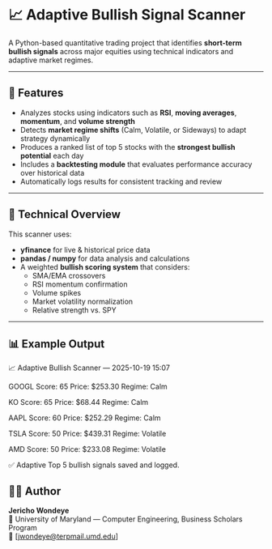 # 📈 Adaptive Bullish Signal Scanner

A Python-based quantitative trading project that identifies **short-term bullish signals** across major equities using technical indicators and adaptive market regimes.

---

## 🚀 Features
- Analyzes stocks using indicators such as **RSI**, **moving averages**, **momentum**, and **volume strength**  
- Detects **market regime shifts** (Calm, Volatile, or Sideways) to adapt strategy dynamically  
- Produces a ranked list of top 5 stocks with the **strongest bullish potential** each day  
- Includes a **backtesting module** that evaluates performance accuracy over historical data  
- Automatically logs results for consistent tracking and review  

---

## 🧠 Technical Overview
This scanner uses:
- **yfinance** for live & historical price data  
- **pandas / numpy** for data analysis and calculations  
- A weighted **bullish scoring system** that considers:
  - SMA/EMA crossovers  
  - RSI momentum confirmation  
  - Volume spikes  
  - Market volatility normalization  
  - Relative strength vs. SPY  

---

## 📊 Example Output
📈 Adaptive Bullish Scanner — 2025-10-19 15:07

GOOGL Score: 65 Price: $253.30 Regime: Calm

KO Score: 65 Price: $68.44 Regime: Calm

AAPL Score: 60 Price: $252.29 Regime: Calm

TSLA Score: 50 Price: $439.31 Regime: Volatile

AMD Score: 50 Price: $233.08 Regime: Volatile

✅ Adaptive Top 5 bullish signals saved and logged.

## 🧑‍💻 Author
**Jericho Wondeye**  
📍 University of Maryland — Computer Engineering, Business Scholars Program  
📧 [jwondeye@terpmail.umd.edu]  


